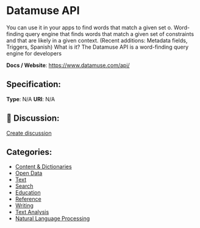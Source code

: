# Datamuse API


You can use it in your apps to find words that match a given set o. Word-finding query engine that finds words that match a given set of constraints and that are likely in a given context.  (Recent additions: Metadata fields, Triggers, Spanish) What is it? The Datamuse API is a word-finding query engine for developers

**Docs / Website**: https://www.datamuse.com/api/

## Specification:
**Type**:  N/A 
**URI**:  N/A 

## 💬 Discussion:
[Create discussion](https://github.com/apis-list/apis-list/discussions/new)

## Categories:
- [Content & Dictionaries](https://github.com/apis-list/apis-list#content-and-dictionaries)
- [Open Data](https://github.com/apis-list/apis-list#open-data)
- [Text](https://github.com/apis-list/apis-list#text)
- [Search](https://github.com/apis-list/apis-list#search)
- [Education](https://github.com/apis-list/apis-list#education)
- [Reference](https://github.com/apis-list/apis-list#reference)
- [Writing](https://github.com/apis-list/apis-list#writing)
- [Text Analysis](https://github.com/apis-list/apis-list#text-analysis)
- [Natural Language Processing](https://github.com/apis-list/apis-list#natural-language-processing)



